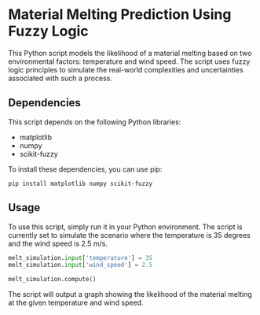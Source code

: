 # Material Melting Prediction Using Fuzzy Logic

This Python script models the likelihood of a material melting based on two environmental factors: temperature and wind speed. The script uses fuzzy logic principles to simulate the real-world complexities and uncertainties associated with such a process.

## Dependencies

This script depends on the following Python libraries:

- matplotlib
- numpy
- scikit-fuzzy

To install these dependencies, you can use pip:

``pip install matplotlib numpy scikit-fuzzy``


## Usage

To use this script, simply run it in your Python environment. The script is currently set to simulate the scenario where the temperature is 35 degrees and the wind speed is 2.5 m/s.

```python
melt_simulation.input['temperature'] = 35
melt_simulation.input['wind_speed'] = 2.5

melt_simulation.compute()
```

The script will output a graph showing the likelihood of the material melting at the given temperature and wind speed.

